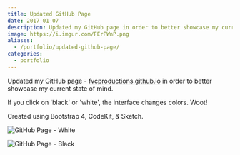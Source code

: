 ```yaml
---
title: Updated GitHub Page
date: 2017-01-07
description: Updated my GitHub page in order to better showcase my current state of mind. If you click on 'black' or 'white', the interface changes colors. Woot! 🍓
image: https://i.imgur.com/FErPWnP.png
aliases:
  - /portfolio/updated-github-page/
categories:
  - portfolio
---
```


Updated my GitHub page - [fvcproductions.github.io](https://fvcprodutions.github.io) in order to better showcase my current state of mind.

If you click on 'black' or 'white', the interface changes colors. Woot!

Created using Bootstrap 4, CodeKit, & Sketch.

![GitHub Page - White](https://i.imgur.com/FErPWnP.png)

![GitHub Page - Black](https://i.imgur.com/Zh9j8NU.png)
